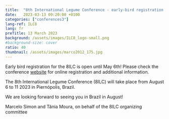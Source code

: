 ```yaml
---
title:  "8th International Legume Conference - early-bird registration until May 6th"
date:   2023-03-13 09:20:00 +0100
categories: ["conferences3"]
lang-ref: ILC8
lang: fr
preTitle: 13 March 2023
background: /assets/images/ILC8_logo-small.png
#background-size: cover
ratio: 40
thumbnail: /assets/images/marco2012_175.jpg
---
```


Early bird registration for the 8ILC is open until May 6th! Please check the conference [website](https://www.8ilc.com/) for online registration and additional information.

The 8th International Legume Conference (8ILC) will take place from August 6 to 11 2023 in Piernópolis, Brazil.

We are looking forward to seeing you in Brazil in August!

Marcelo Simon and Tânia Moura, on behalf of the 8ILC organizing committee
